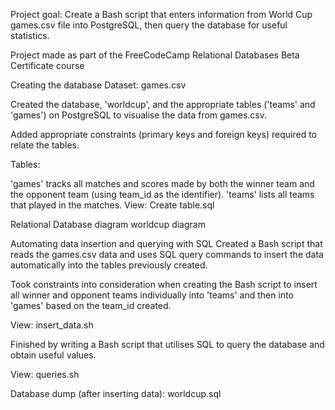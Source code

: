 Project goal:
Create a Bash script that enters information from World Cup games.csv file into PostgreSQL, then query the database for useful statistics.

Project made as part of the FreeCodeCamp Relational Databases Beta Certificate course

Creating the database
Dataset: games.csv

Created the database, 'worldcup', and the appropriate tables ('teams' and 'games') on PostgreSQL to visualise the data from games.csv.

Added appropriate constraints (primary keys and foreign keys) required to relate the tables.

Tables:

'games' tracks all matches and scores made by both the winner team and the opponent team (using team_id as the identifier).
'teams' lists all teams that played in the matches.
View: Create table.sql

Relational Database diagram
worldcup diagram

Automating data insertion and querying with SQL
Created a Bash script that reads the games.csv data and uses SQL query commands to insert the data automatically into the tables previously created.

Took constraints into consideration when creating the Bash script to insert all winner and opponent teams individually into 'teams' and then into 'games' based on the team_id created.

View: insert_data.sh

Finished by writing a Bash script that utilises SQL to query the database and obtain useful values.

View: queries.sh

Database dump (after inserting data): worldcup.sql
